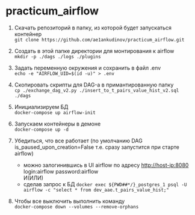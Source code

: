 # practicum_airflow
1) Скачать репозиторий в папку, из которой будет запускаться контейнер<br>
```git clone https://github.com/ae1ankudinov/practicum_airflow.git```

2) Создать в этой папке директории для монтирования к airflow<br>
```mkdir -p ./dags ./logs ./plugins```

3) Задать переменную окружения и сохранить в файл .env<br>
```echo -e "AIRFLOW_UID=$(id -u)" > .env```

4) Скопировать скрипты для DAG-а в примантированную папку<br>
```cp ./exchange_dag_v2.py ./insert_to_t_pairs_value_hist_v2.sql ./dags```

5) Инициализируем БД<br>
```docker-compose up airflow-init```

6) Запускаем контейнеры в демоне<br>
```docker-compose up -d```

7) Убедиться, что все работает (по умолчанию DAG is_paused_upon_creation=False т.е. сразу запустится при старте airflow)<br>
	- можно залогинившись в UI airflow по адресу <http://host-ip:8080> login:airflow password:airflow<br>
	И(ИЛИ)<br>
	- сделав запрос к БД
	```docker exec ${PWD##*/}_postgres_1 psql -U airflow -c "select * from dev_aae.t_pairs_value_hist;"```

8) Чтобы все выключить выполнить команду<br>
```docker-compose down --volumes --remove-orphans```
